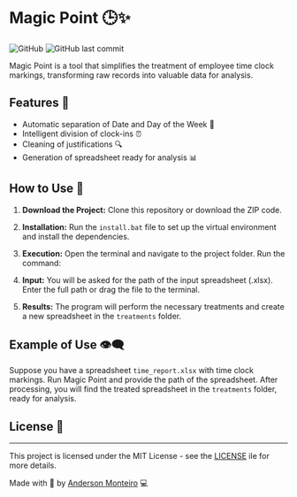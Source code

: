 # Magic Point 🕒✨

![GitHub](https://img.shields.io/github/license/seu-usuario/ponto-magico)
![GitHub last commit](https://img.shields.io/github/last-commit/seu-usuario/ponto-magico)

Magic Point is a tool that simplifies the treatment of employee time clock markings, transforming raw records into valuable data for analysis.

## Features 🚀

- Automatic separation of Date and Day of the Week 📆
- Intelligent division of clock-ins ⏰
- Cleaning of justifications 🔍
- Generation of spreadsheet ready for analysis 📊

## How to Use 📝

1. **Download the Project:**
   Clone this repository or download the ZIP code.

2. **Installation:**
   Run the `install.bat` file to set up the virtual environment and install the dependencies.

3. **Execution:**
   Open the terminal and navigate to the project folder. Run the command:

4. **Input:**
You will be asked for the path of the input spreadsheet (.xlsx). Enter the full path or drag the file to the terminal.

5. **Results:**
The program will perform the necessary treatments and create a new spreadsheet in the `treatments` folder.

## Example of Use 👁️‍🗨️

Suppose you have a spreadsheet `time_report.xlsx` with time clock markings. Run Magic Point and provide the path of the spreadsheet. After processing, you will find the treated spreadsheet in the `treatments` folder, ready for analysis.

## License 📜

---

This project is licensed under the MIT License - see the [LICENSE](LICENSE) ile for more details.


Made with 💪 by [Anderson Monteiro](https://github.com/Draken573) 💻
